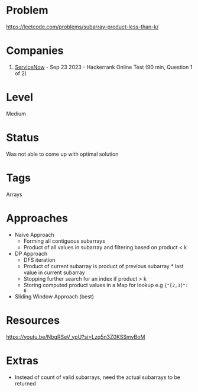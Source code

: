 # Problem

https://leetcode.com/problems/subarray-product-less-than-k/

# Companies

1. [ServiceNow](https://www.servicenow.com/) - Sep 23 2023 - Hackerrank Online Test (90 min, Question 1 of 2)

# Level

Medium

# Status

Was not able to come up with optimal solution

# Tags

Arrays

# Approaches

- Naive Approach
  - Forming all contiguous subarrays
  - Product of all values in subarray and filtering based on product < k
- DP Approach
  - DFS iteration
  - Product of current subarray is product of previous subarray * last value in current subarray
  - Stopping further search for an index if product > k
  - Storing computed product values in a Map for lookup e.g ```{"[2,3]": 6```
- Sliding Window Approach (best)

# Resources

https://youtu.be/NbgRSeV_ypU?si=Lzq5n3Z0KSSmvBoM

# Extras

- Instead of count of valid subarrays, need the actual subarrays to be returned
